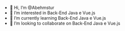 - 👋 Hi, I’m @Abehmstur
- 👀 I’m interested in Back-End Java e Vue.js
- 🌱 I’m currently learning Back-End Java e Vue.js
- 💞️ I’m looking to collaborate on Back-End Java e Vue.js

<!---
Abehmstur/Abehmstur is a ✨ special ✨ repository because its `README.md` (this file) appears on your GitHub profile.
You can click the Preview link to take a look at your changes.
--->
